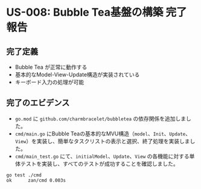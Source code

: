 # US-008: Bubble Tea基盤の構築 完了報告

## 完了定義

- Bubble Tea が正常に動作する
- 基本的なModel-View-Update構造が実装されている
- キーボード入力の処理が可能

## 完了のエビデンス

- `go.mod` に `github.com/charmbracelet/bubbletea` の依存関係を追加しました。
- `cmd/main.go` にBubble Teaの基本的なMVU構造（`model`、`Init`、`Update`、`View`）を実装し、簡単なタスクリストの表示と選択、終了処理を実装しました。
- `cmd/main_test.go` にて、`initialModel`、`Update`、`View` の各機能に対する単体テストを実装し、すべてのテストが成功することを確認しました。

```
go test ./cmd
ok  	zan/cmd	0.003s